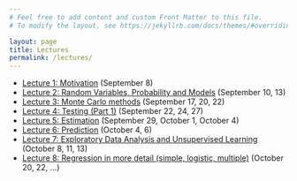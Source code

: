```yaml
---
# Feel free to add content and custom Front Matter to this file.
# To modify the layout, see https://jekyllrb.com/docs/themes/#overriding-theme-defaults

layout: page
title: Lectures
permalink: /lectures/
---
```


 - [Lecture 1: Motivation](../lecs/01) (September 8) 
 - [Lecture 2: Random Variables, Probability and Models](../lecs/02) (September 10, 13) 
 - [Lecture 3: Monte Carlo methods](../lecs/03) (September 17, 20, 22)
 - [Lecture 4: Testing (Part 1)](../lecs/04) (September 22, 24, 27)
 - [Lecture 5: Estimation](../lecs/05) (September 29, October 1, October 4) 
 - [Lecture 6: Prediction](../lecs/06) (October 4, 6) 
 - [Lecture 7: Exploratory Data Analysis and Unsupervised Learning](../lecs/07) (October 8, 11, 13) 
 - [Lecture 8: Regression in more detail (simple, logistic, multiple)](../lecs/08) (October 20, 22, ...) 

